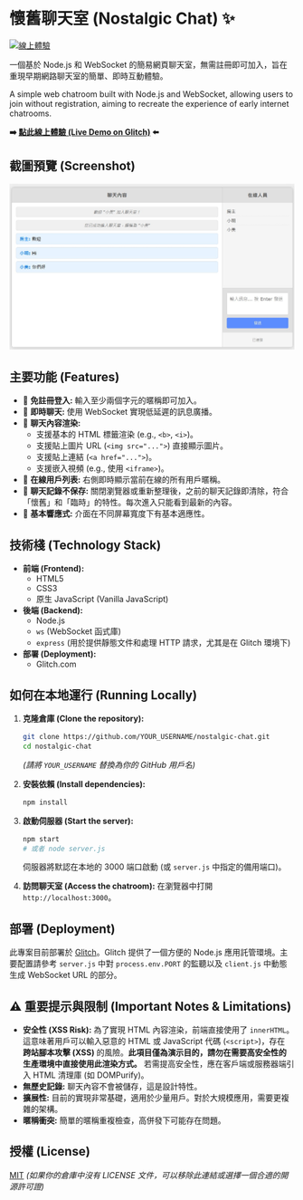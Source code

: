 # 懷舊聊天室 (Nostalgic Chat) ✨

[![線上體驗](https://img.shields.io/badge/線上體驗-Glitch-brightgreen)](https://nostalgic-chat.glitch.me)

一個基於 Node.js 和 WebSocket 的簡易網頁聊天室，無需註冊即可加入，旨在重現早期網路聊天室的簡單、即時互動體驗。

A simple web chatroom built with Node.js and WebSocket, allowing users to join without registration, aiming to recreate the experience of early internet chatrooms.

**➡️ [點此線上體驗 (Live Demo on Glitch)](https://nostalgic-chat.glitch.me) ⬅️**

## 截圖預覽 (Screenshot)

![聊天室截圖](./public/img/screenshot.jpg)

## 主要功能 (Features)

*   👤 **免註冊登入:** 輸入至少兩個字元的暱稱即可加入。
*   💬 **即時聊天:** 使用 WebSocket 實現低延遲的訊息廣播。
*   📜 **聊天內容渲染:**
    *   支援基本的 HTML 標籤渲染 (e.g., `<b>`, `<i>`)。
    *   支援貼上圖片 URL (`<img src="...">`) 直接顯示圖片。
    *   支援貼上連結 (`<a href="...">`)。
    *   支援嵌入視頻 (e.g., 使用 `<iframe>`)。
*   👥 **在線用戶列表:** 右側即時顯示當前在線的所有用戶暱稱。
*   💨 **聊天記錄不保存:** 關閉瀏覽器或重新整理後，之前的聊天記錄即清除，符合「懷舊」和「臨時」的特性。每次進入只能看到最新的內容。
*   📱 **基本響應式:** 介面在不同屏幕寬度下有基本適應性。

## 技術棧 (Technology Stack)

*   **前端 (Frontend):**
    *   HTML5
    *   CSS3
    *   原生 JavaScript (Vanilla JavaScript)
*   **後端 (Backend):**
    *   Node.js
    *   `ws` (WebSocket 函式庫)
    *   `express` (用於提供靜態文件和處理 HTTP 請求，尤其是在 Glitch 環境下)
*   **部署 (Deployment):**
    *   Glitch.com

## 如何在本地運行 (Running Locally)

1.  **克隆倉庫 (Clone the repository):**
    ```bash
    git clone https://github.com/YOUR_USERNAME/nostalgic-chat.git 
    cd nostalgic-chat
    ```
    *(請將 `YOUR_USERNAME` 替換為你的 GitHub 用戶名)*

2.  **安裝依賴 (Install dependencies):**
    ```bash
    npm install
    ```

3.  **啟動伺服器 (Start the server):**
    ```bash
    npm start 
    # 或者 node server.js
    ```
    伺服器將默認在本地的 3000 端口啟動 (或 `server.js` 中指定的備用端口)。

4.  **訪問聊天室 (Access the chatroom):**
    在瀏覽器中打開 `http://localhost:3000`。

## 部署 (Deployment)

此專案目前部署於 [Glitch](https://glitch.com/)。Glitch 提供了一個方便的 Node.js 應用託管環境。主要配置請參考 `server.js` 中對 `process.env.PORT` 的監聽以及 `client.js` 中動態生成 WebSocket URL 的部分。

## ⚠️ 重要提示與限制 (Important Notes & Limitations)

*   **安全性 (XSS Risk):** 為了實現 HTML 內容渲染，前端直接使用了 `innerHTML`。這意味著用戶可以輸入惡意的 HTML 或 JavaScript 代碼 (`<script>`)，存在 **跨站腳本攻擊 (XSS)** 的風險。**此項目僅為演示目的，請勿在需要高安全性的生產環境中直接使用此渲染方式。** 若需提高安全性，應在客戶端或服務器端引入 HTML 清理庫 (如 DOMPurify)。
*   **無歷史記錄:** 聊天內容不會被儲存，這是設計特性。
*   **擴展性:** 目前的實現非常基礎，適用於少量用戶。對於大規模應用，需要更複雜的架構。
*   **暱稱衝突:** 簡單的暱稱重複檢查，高併發下可能存在問題。

## 授權 (License)

[MIT](LICENSE) 
*(如果你的倉庫中沒有 LICENSE 文件，可以移除此連結或選擇一個合適的開源許可證)*